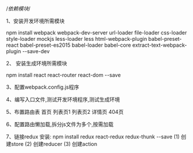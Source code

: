 



/*依赖模块*/

1、安装开发环境所需模块

npm install webpack webpack-dev-server url-loader file-loader css-loader style-loader mockjs less-loader less html-webpack-plugin babel-preset-react babel-preset-es2015 babel-loader babel-core extract-text-webpack-plugin --save-dev


2、 安装生成环境所需模块

npm install react react-router react-dom --save

3、配置webpack.config.js程序


4、编写入口文件,测试开发环境程序,测试生成环境


5、布置路由表 首页 列表页1 列表页2 详情页 404页


6、配置路由懒加载,拆分js文件为多个,按需加载


7、链接redux
安装: npm install redux react-redux redux-thunk --save
   (1) 创建store 
   (2) 创建reducer
   (3) 创建action
